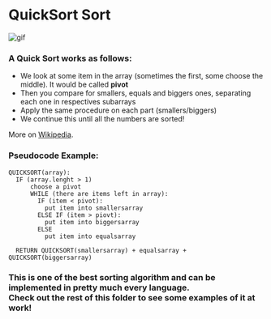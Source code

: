 # QuickSort Sort
![gif](https://upload.wikimedia.org/wikipedia/commons/thumb/6/6a/Sorting_quicksort_anim.gif/220px-Sorting_quicksort_anim.gif?)

### A Quick Sort works as follows:
* We look at some item in the array (sometimes the first, some choose the middle). It would be called __pivot__
* Then you compare for smallers, equals and biggers ones, separating each one in respectives subarrays
* Apply the same procedure on each part (smallers/biggers)
* We continue this until all the numbers are sorted!

More on [Wikipedia](https://en.wikipedia.org/wiki/Quicksort).

### Pseudocode Example:
```
QUICKSORT(array):
  IF (array.lenght > 1)
      choose a pivot
      WHILE (there are items left in array):
        IF (item < pivot):
          put item into smallersarray
        ELSE IF (item > piovt):
          put item into biggersarray
        ELSE
          put item into equalsarray
  
  RETURN QUICKSORT(smallersarray) + equalsarray +  QUICKSORT(biggersarray)
```

### This is one of the best sorting algorithm and can be implemented in pretty much every language.<br>Check out the rest of this folder to see some examples of it at work!

